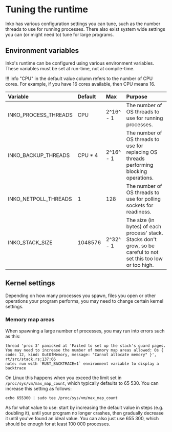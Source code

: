 # Tuning the runtime

Inko has various configuration settings you can tune, such as the number threads
to use for running processes. There also exist system wide settings you can (or
might need to) tune for large programs.

## Environment variables

Inko's runtime can be configured using various environment variables. These
variables must be set at run-time, not at compile-time.

!!! info
    "CPU" in the default value column refers to the number of CPU cores. For
    example, if you have 16 cores available, then CPU means 16.

| Variable             | Default | Max       | Purpose
|:---------------------|:--------|:----------|:--------------------
| INKO_PROCESS_THREADS | CPU     | 2^16^ - 1 | The number of OS threads to use for running processes.
| INKO_BACKUP_THREADS  | CPU * 4 | 2^16^ - 1 | The number of OS threads to use for replacing OS threads performing blocking operations.
| INKO_NETPOLL_THREADS  | 1       | 128       | The number of OS threads to use for polling sockets for readiness.
| INKO_STACK_SIZE      | 1048576 | 2^32^ - 1 | The size (in bytes) of each process' stack. Stacks don't grow, so be careful to not set this too low or too high.

## Kernel settings

Depending on how many processes you spawn, files you open or other operations
your program performs, you may need to change certain kernel settings.

### Memory map areas

When spawning a large number of processes, you may run into errors such as this:

```
thread 'proc 3' panicked at 'Failed to set up the stack's guard pages. You may need to increase the number of memory map areas allowed: Os { code: 12, kind: OutOfMemory, message: "Cannot allocate memory" }', rt/src/stack.rs:137:66
note: run with `RUST_BACKTRACE=1` environment variable to display a backtrace
```

On Linux this happens when you exceed the limit set in
`/proc/sys/vm/max_map_count`, which typically defaults to 65 530. You can
increase this setting as follows:

```
echo 655300 | sudo tee /proc/sys/vm/max_map_count
```

As for what value to use: start by increasing the default value in steps (e.g.
doubling it), until your program no longer crashes, then gradually decrease it
until you've found an ideal value. You can also just use 655 300, which should
be enough for at least 100 000 processes.

